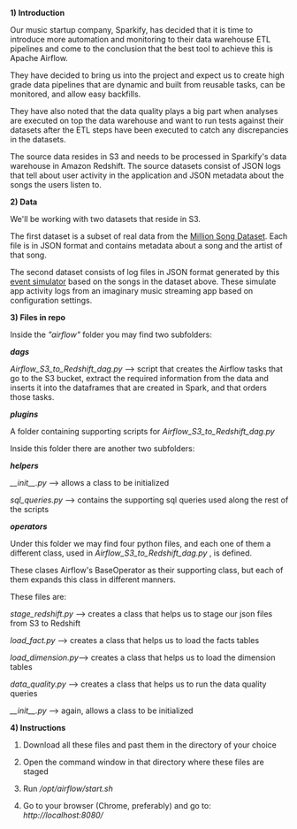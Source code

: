 **1) Introduction**

Our music startup company,  Sparkify, has decided that it is time to introduce more automation and monitoring to their data warehouse ETL pipelines and come to the conclusion that the best tool to achieve this is Apache Airflow.

They have decided to bring us into the project and expect us to create high grade data pipelines that are dynamic and built from reusable tasks, can be monitored, and allow easy backfills. 

They have also noted that the data quality plays a big part when analyses are executed on top the data warehouse and want to run tests against their datasets after the ETL steps have been executed to catch any discrepancies in the datasets.

The source data resides in S3 and needs to be processed in Sparkify's data warehouse in Amazon Redshift. The source datasets consist of JSON logs that tell about user activity in the application and JSON metadata about the songs the users listen to.



**2) Data**

We'll be working with two datasets that reside in S3. 

The first dataset is a subset of real data from the [Million Song Dataset](https://labrosa.ee.columbia.edu/millionsong/). Each file is in JSON format and contains metadata about a song and the artist of that song.

The second dataset consists of log files in JSON format generated by this [event simulator](https://github.com/Interana/eventsim) based on the songs in the dataset above. These simulate app activity logs from an imaginary music streaming app based on configuration settings.



**3) Files in repo**

Inside the *"airflow"* folder you may find two subfolders:

**_dags_**

*Airflow_S3_to_Redshift_dag.py* --> script that creates the Airflow tasks that go to the S3 bucket, extract the required information from the data and inserts it into the dataframes that are created in Spark, and that orders those tasks.

***plugins***

A folder containing supporting scripts for *Airflow_S3_to_Redshift_dag.py* 

Inside this folder there are another two subfolders:

***helpers***

*\_\_init\_\_.py* --> allows a class to be initialized

*sql_queries.py* --> contains the supporting sql queries used along the rest of the scripts

***operators***

Under this folder we may find four python files, and each one of them a different class, used in *Airflow_S3_to_Redshift_dag.py* , is defined.

These clases Airflow's BaseOperator as their supporting class, but each of them expands this class in different manners.

These files are:

*stage_redshift.py* --> creates a class that helps us to stage our json files from S3 to Redshift

*load_fact.py* --> creates a class that helps us to load the facts tables

*load_dimension.py*--> creates a class that helps us to load the dimension tables

*data_quality.py* -->  creates a class that helps us to run the data quality queries

*\_\_init\_\_.py* --> again, allows a class to be initialized

**4) Instructions**

1) Download all these files and past them in the directory of your choice

2) Open the command window in that directory where these files are staged

3) Run */opt/airflow/start.sh*

4) Go to your browser (Chrome, preferably) and go to: *http://localhost:8080/*

